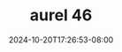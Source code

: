 --- 
title: "aurel 46"
description: "streaming bokep aurel 46   full vidio terbaru"
date: 2024-10-20T17:26:53-08:00
file_code: "527o8447pj9v"
draft: false
cover: "cgjit4ifv5l43iaa.jpg"
tags: ["aurel", "bokep-indo", "bokep-viral", "bokep-ig"]
length: 114
fld_id: "1390211"
foldername: "Aurelnewalbum"
categories: ["Aurelnewalbum"]
views: 3
---